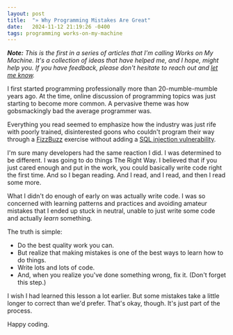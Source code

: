 ```yaml
---
layout: post
title:  "» Why Programming Mistakes Are Great"
date:   2024-11-12 21:19:26 -0400
tags: programming works-on-my-machine
---
```


***Note:** This is the first in a series of articles that I'm calling Works on My Machine. It's a collection of ideas that have helped me, and I hope, might help you. If you have feedback, please don't hesitate to reach out and [let me know](mailto:david@bigtreetechnical.com).*

I first started programming professionally more than 20-mumble-mumble years ago. At the time, online discussion of programming topics was just starting to become more common. A pervasive theme was how gobsmackingly bad the average programmer was.

Everything you read seemed to emphasize how the industry was just rife with poorly trained, disinterested goons who couldn't program their way through a [FizzBuzz](https://leetcode.com/problems/fizz-buzz/description/) exercise without adding a [SQL injection vulnerability](https://en.wikipedia.org/wiki/SQL_injection).

I'm sure many developers had the same reaction I did. I was determined to be different. I was going to do things The Right Way. I believed that if you just cared enough and put in the work, you could basically write code right the first time. And so I began reading. And I read, and I read, and then I read some more. 

What I didn't do enough of early on was actually write code. I was so concerned with learning patterns and practices and avoiding amateur mistakes that I ended up stuck in neutral, unable to just write some code and actually *learn* something.

The truth is simple:
* Do the best quality work you can.
* But realize that making mistakes is one of the best ways to learn how to do things.
* Write lots and lots of code.
* And, when you realize you've done something wrong, fix it. (Don't forget this step.)

I wish I had learned this lesson a lot earlier. But some mistakes take a little longer to correct than we'd prefer. That's okay, though. It's just part of the process.

Happy coding.